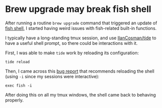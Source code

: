 # Brew upgrade may break fish shell

After running a routine `brew upgrade` command that triggered an update of
[fish shell][00], I started having weird issues with fish-related built-in functions.

I typically have a long-standing tmux session, and use [IlanCosman/tide][01] to have
a useful shell prompt, so there could be interactions with it.

First, I was able to make `tide` work by reloading its configuration:
```
tide reload
```

Then, I came across this [bug report][02] that recommends reloading the shell (using `-i`
since my sessions were interactive):
```
exec fish -i
``` 

After doing this on all my tmux windows, the shell came back to behaving properly.

[//]: # ( ------------------- references below this line ------------------- )

[00]: https://fishshell.com/
[01]: https://github.com/IlanCosman/tide
[02]: https://github.com/fish-shell/fish-shell/issues/11921
